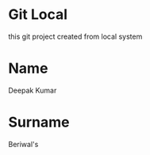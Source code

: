 # Git Local

this git project created from local system

# Name
 Deepak Kumar

 # Surname
  Beriwal's
